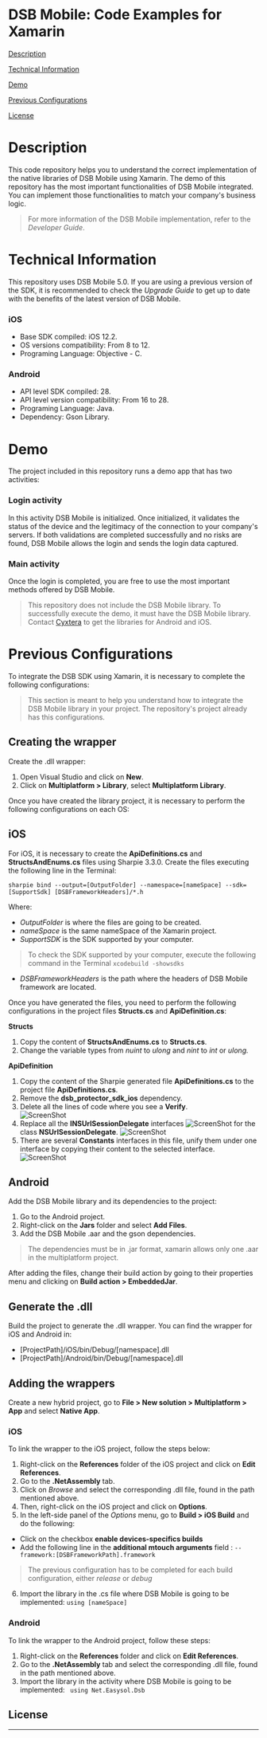 # DSB Mobile: Code Examples for Xamarin

[Description](#desc)

[Technical Information](#tech-desc)

[Demo](#demo)

[Previous Configurations](#considerations)

[License](#license)

<a name="desc"></a>

# Description

This code repository helps you to understand the correct implementation of the native libraries of DSB Mobile using Xamarin. The demo of this repository has the most important functionalities of DSB Mobile integrated. You can implement those functionalities to match your company's business logic.

>For more information of the DSB Mobile implementation, refer to the *Developer Guide*.

<a name="tech-desc"></a>
# Technical Information

This repository uses DSB Mobile 5.0. If you are using a previous version of the SDK, it is recommended to check the *Upgrade Guide* to get up to date with the benefits of the latest version of DSB Mobile.

### iOS

- Base SDK compiled: iOS 12.2.
- OS versions compatibility: From 8 to 12.
- Programing Language: Objective - C.

### Android

- API level SDK compiled: 28.
- API level version compatibility: From 16 to 28.
- Programing Language: Java.
- Dependency: Gson Library.

<a name="demo"></a>
# Demo
The project included in this repository runs a demo app that has two activities:

### Login activity
In this activity DSB Mobile is initialized. Once initialized, it validates the status of the device and the legitimacy of the connection to your company's servers. If both validations are completed successfully and no risks are found, DSB Mobile allows the login and sends the login data captured.

### Main activity
Once the login is completed, you are free to use the most important methods offered by DSB Mobile.

>This repository does not include the DSB Mobile library. To successfully execute the demo, it must have the DSB Mobile library. Contact [Cyxtera][cyxtera] to get the libraries for Android and iOS.

<a name="considerations"></a>
# Previous Configurations

To  integrate the DSB SDK using Xamarin, it is necessary to complete the following configurations:

>This section is meant to help you understand how to integrate the DSB Mobile library in your project. The repository's project already has this configurations.

## Creating the wrapper

Create the .dll wrapper:

1. Open Visual Studio and click on **New**.
2. Click on **Multiplatform > Library**, select **Multiplatform Library**.

Once you have created the library project, it is necessary to perform the following configurations on each OS:

## iOS

For iOS, it is necessary to create the **ApiDefinitions.cs** and **StructsAndEnums.cs** files using Sharpie 3.3.0. Create the files executing the following line in the Terminal:

``` sharpie bind --output=[OutputFolder] --namespace=[nameSpace] --sdk=[SupportSdk] [DSBFrameworkHeaders]/*.h ```

Where:

 - *OutputFolder* is where the files are going to be created.
 - *nameSpace* is the same nameSpace of the Xamarin project.
 - *SupportSDK* is the SDK supported by your computer.
 >To check the SDK supported by your computer, execute the following command in the Terminal ```xcodebuild -showsdks ```

 - *DSBFrameworkHeaders* is the path where the headers of DSB Mobile framework are located.

Once you have generated the files, you need to perform the following configurations in the project files **Structs.cs** and **ApiDefinition.cs**:

**Structs**
1. Copy the content of **StructsAndEnums.cs** to **Structs.cs**.
2. Change the variable types from *nuint* to *ulong* and *nint* to *int* or *ulong.*

**ApiDefinition**

1. Copy the content of the Sharpie generated file **ApiDefinitions.cs** to the project file **ApiDefinitions.cs**.
2. Remove the  **dsb_protector_sdk_ios** dependency.
3. Delete all the lines of code where you see a **Verify**.  
![ScreenShot](img/deleteVerify.png)
4. Replace all the **INSUrlSessionDelegate** interfaces
![ScreenShot](img/InterfaceDelegate.png)
 for the class **NSUrlSessionDelegate**.
 ![ScreenShot](img/ClassDelegate.png)
6. There are several **Constants** interfaces in this file, unify them under one interface by copying their content to the selected interface.
![ScreenShot](img/unifyConstants.png)  

## Android

Add the DSB Mobile library and its dependencies to the project:

1. Go to the Android project.
2. Right-click on the **Jars** folder and select **Add Files**.
3. Add the DSB Mobile .aar and the gson dependencies.
> The dependencies must be in .jar format, xamarin allows only one .aar in the multiplatform project.

After adding the files, change their build action by going to their properties menu and clicking on **Build action > EmbeddedJar**.

## Generate the .dll

Build the project to generate the .dll wrapper. You can find the wrapper for iOS and Android in:
- [ProjectPath]/iOS/bin/Debug/[namespace].dll
- [ProjectPath]/Android/bin/Debug/[namespace].dll

## Adding the wrappers

Create a new hybrid project, go to **File > New solution > Multiplatform > App** and select **Native App**.

### iOS
To link the wrapper to the iOS project, follow the steps below:
1. Right-click on the **References** folder of the iOS project and click on **Edit References**.
2. Go to the **.NetAssembly** tab.
3. Click on *Browse* and select the corresponding .dll file, found in the path mentioned above.
4. Then, right-click on the iOS project and click on **Options**.
5. In the left-side panel of the *Options* menu, go to **Build > iOS Build** and do the following:
* Click on the checkbox **enable devices-specifics builds**
* Add the following line in the **additional mtouch arguments** field :
```--framework:[DSBFrameworkPath].framework```

> The previous configuration has to be completed for each build configuration, either *release* or *debug*

6. Import the library in the .cs file where DSB Mobile is going to be implemented:
 ``` using [nameSpace] ```

### Android
To link the wrapper to the Android project, follow these steps:
1. Right-click on the **References** folder and click on **Edit References**.
2. Go to the **.NetAssembly** tab and select the corresponding .dll file, found in the path mentioned above.
3. Import the library in the activity where DSB Mobile is going to be implemented:
``` using Net.Easysol.Dsb```

## License
----


[//]: #
   [cyxtera]: <https://www.cyxtera.com>
